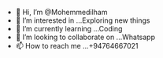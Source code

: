 - 👋 Hi, I’m @Mohemmedilham
- 👀 I’m interested in ...Exploring new things
- 🌱 I’m currently learning ...Coding
- 💞️ I’m looking to collaborate on ...Whatsapp
- 📫 How to reach me ...+94764667021

<!---
Mohemmedilham/Mohemmedilham is a ✨ special ✨ repository because its `README.md` (this file) appears on your GitHub profile.
You can click the Preview link to take a look at your changes.
--->
